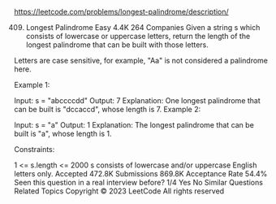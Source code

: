 https://leetcode.com/problems/longest-palindrome/description/

409. Longest Palindrome
Easy
4.4K
264
Companies
Given a string s which consists of lowercase or uppercase letters, return the length of the longest palindrome that can be built with those letters.

Letters are case sensitive, for example, "Aa" is not considered a palindrome here.

 

Example 1:

Input: s = "abccccdd"
Output: 7
Explanation: One longest palindrome that can be built is "dccaccd", whose length is 7.
Example 2:

Input: s = "a"
Output: 1
Explanation: The longest palindrome that can be built is "a", whose length is 1.
 

Constraints:

1 <= s.length <= 2000
s consists of lowercase and/or uppercase English letters only.
Accepted
472.8K
Submissions
869.8K
Acceptance Rate
54.4%
Seen this question in a real interview before?
1/4
Yes
No
Similar Questions
Related Topics
Copyright ©️ 2023 LeetCode All rights reserved